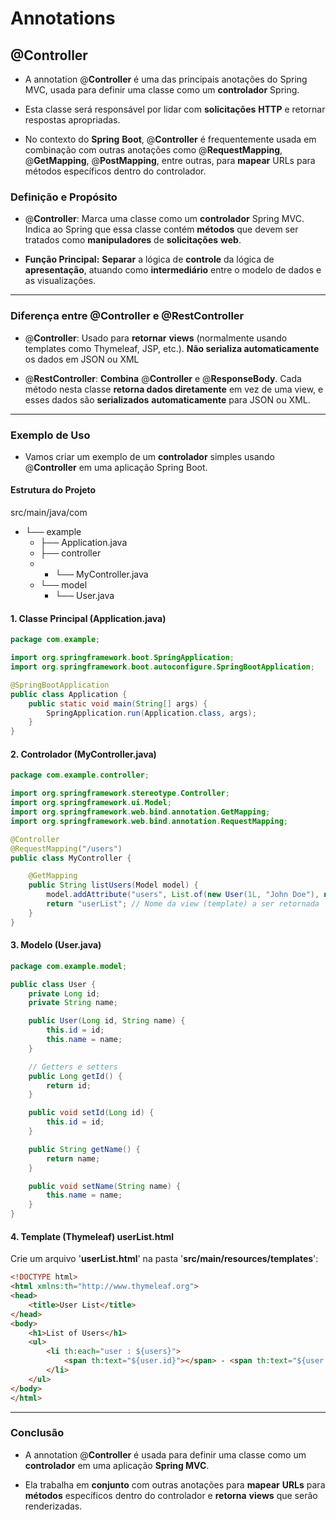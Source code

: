 
# Annotations

## @Controller

- A annotation @**Controller** é uma das principais anotações do Spring MVC, usada para definir uma classe como um **controlador** Spring. 


- Esta classe será responsável por lidar com **solicitações** **HTTP** e retornar respostas apropriadas. 


- No contexto do **Spring** **Boot**, @**Controller** é frequentemente usada em combinação com outras anotações como @**RequestMapping**, @**GetMapping**, @**PostMapping**, entre outras, para **mapear** URLs para métodos específicos dentro do controlador.


### Definição e Propósito

- @**Controller**: Marca uma classe como um **controlador** Spring MVC. Indica ao Spring que essa classe contém **métodos** que devem ser tratados como **manipuladores** de **solicitações** **web**.


- **Função Principal:** **Separar** a lógica de **controle** da lógica de **apresentação**, atuando como **intermediário** entre o modelo de dados e as visualizações.

---

### Diferença entre @Controller e @RestController

- @**Controller**: Usado para **retornar** **views** (normalmente usando templates como Thymeleaf, JSP, etc.). **Não serializa automaticamente** os dados em JSON ou XML


- @**RestController**: **Combina** @**Controller** e @**ResponseBody**. Cada método nesta classe **retorna dados diretamente** em vez de uma view, e esses dados são **serializados** **automaticamente** para JSON ou XML.

---

### Exemplo de Uso

- Vamos criar um exemplo de um **controlador** simples usando @**Controller** em uma aplicação Spring Boot.

#### Estrutura do Projeto

src/main/java/com
- └── example
    - ├── Application.java
    - ├── controller
    - -    └── MyController.java
    - └── model
       - └── User.java


#### 1. Classe Principal (Application.java)

```java
package com.example;

import org.springframework.boot.SpringApplication;
import org.springframework.boot.autoconfigure.SpringBootApplication;

@SpringBootApplication
public class Application {
    public static void main(String[] args) {
        SpringApplication.run(Application.class, args);
    }
}
```

#### 2. Controlador (MyController.java)

```java
package com.example.controller;

import org.springframework.stereotype.Controller;
import org.springframework.ui.Model;
import org.springframework.web.bind.annotation.GetMapping;
import org.springframework.web.bind.annotation.RequestMapping;

@Controller
@RequestMapping("/users")
public class MyController {

    @GetMapping
    public String listUsers(Model model) {
        model.addAttribute("users", List.of(new User(1L, "John Doe"), new User(2L, "Jane Doe")));
        return "userList"; // Nome da view (template) a ser retornada
    }
}
```

#### 3. Modelo (User.java)

```java
package com.example.model;

public class User {
    private Long id;
    private String name;

    public User(Long id, String name) {
        this.id = id;
        this.name = name;
    }

    // Getters e setters
    public Long getId() {
        return id;
    }

    public void setId(Long id) {
        this.id = id;
    }

    public String getName() {
        return name;
    }

    public void setName(String name) {
        this.name = name;
    }
}
```

#### 4. Template (Thymeleaf) userList.html

Crie um arquivo '**userList.html**' na pasta '**src/main/resources/templates**':

```html
<!DOCTYPE html>
<html xmlns:th="http://www.thymeleaf.org">
<head>
    <title>User List</title>
</head>
<body>
    <h1>List of Users</h1>
    <ul>
        <li th:each="user : ${users}">
            <span th:text="${user.id}"></span> - <span th:text="${user.name}"></span>
        </li>
    </ul>
</body>
</html>
```

---

### Conclusão

- A annotation @**Controller** é usada para definir uma classe como um **controlador** em uma aplicação **Spring MVC**. 


- Ela trabalha em **conjunto** com outras anotações para **mapear** **URLs** para **métodos** específicos dentro do controlador e **retorna** **views** que serão renderizadas.


